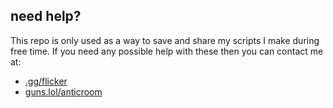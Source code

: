 ## need help?
This repo is only used as a way to save and share my scripts I make during free time.
If you need any possible help with these then you can contact me at:
- [.gg/flicker](discord.gg/flicker)
- [guns.lol/anticroom](https://guns.lol/anticroom)

